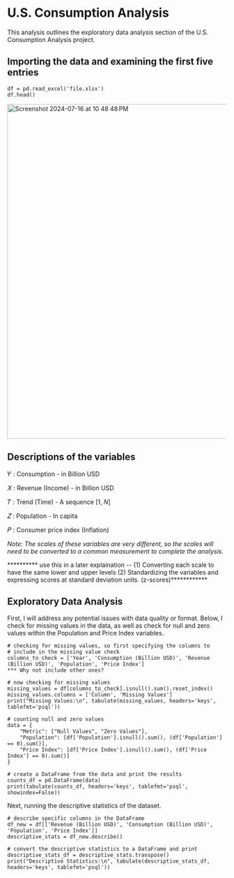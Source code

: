 # U.S. Consumption Analysis 

This analysis outlines the exploratory data analysis section of the U.S. Consumption Analysis project. 

## Importing the data and examining the first five entries

```
df = pd.read_excel('file.xlsx')
df.head()
```

<img width="766" alt="Screenshot 2024-07-16 at 10 48 48 PM" src="https://github.com/user-attachments/assets/996ae9e5-d9d5-4044-83fb-37156b2b7b9d">

## Descriptions of the variables

𝑌  : Consumption - in Billion USD

𝑋  : Revenue (Income) - in Billion USD

𝑇  : Trend (Time) - A sequence  [1, 𝑁] 

𝑍  : Population - In capita

𝑃  : Consumer price index (Inflation)

*Note: The scales of these variables are very different, so the scales will need to be converted to a common measurement to complete the analysis.*

********** use this in a later explaination -- (1) Converting each scale to have the same lower and upper levels (2) Standardizing the variables and expressing scores at standard deviation units. (z-scores)************

## Exploratory Data Analysis

First, I will address any potential issues with data quality or format. Below, I check for missing values in the data, as well as check for null and zero values within the Population and Price Index variables.

```
# checking for missing values, so first specifying the columns to
# include in the missing value check
columns_to_check = ['Year', 'Consumption (Billion USD)', 'Revenue (Billion USD)', 'Population', 'Price Index']
*** Why not include other ones?

# now checking for missing values
missing_values = df[columns_to_check].isnull().sum().reset_index()
missing_values.columns = ['Column', 'Missing Values']
print("Missing Values:\n", tabulate(missing_values, headers='keys', tablefmt='psql'))

# counting null and zero values
data = {
    "Metric": ["Null Values", "Zero Values"],
    "Population": [df['Population'].isnull().sum(), (df['Population'] == 0).sum()],
    "Price Index": [df['Price Index'].isnull().sum(), (df['Price Index'] == 0).sum()]
}

# create a DataFrame from the data and print the results
counts_df = pd.DataFrame(data)
print(tabulate(counts_df, headers='keys', tablefmt='psql', showindex=False))
```

Next, running the descriptive statistics of the dataset.

```
# describe specific columns in the DataFrame
df_new = df[['Revenue (Billion USD)', 'Consumption (Billion USD)', 'Population', 'Price Index']]
descriptive_stats = df_new.describe()

# convert the descriptive statistics to a DataFrame and print
descriptive_stats_df = descriptive_stats.transpose()
print("Descriptive Statistics:\n", tabulate(descriptive_stats_df, headers='keys', tablefmt='psql'))
```











































































































